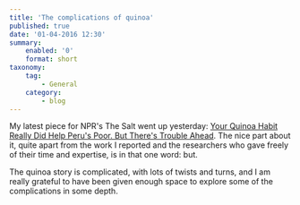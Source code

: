 ```yaml
---
title: 'The complications of quinoa'
published: true
date: '01-04-2016 12:30'
summary:
    enabled: '0'
    format: short
taxonomy:
    tag:
        - General
    category:
        - blog
---
```


My latest piece for NPR's The Salt went up yesterday: [Your Quinoa Habit Really Did Help Peru's Poor. But There's Trouble Ahead](http://www.npr.org/sections/thesalt/2016/03/31/472453674/your-quinoa-habit-really-did-help-perus-poor-but-theres-trouble-ahead). The nice part about it, quite apart from the work I reported and the researchers who gave freely of their time and expertise, is in that one word: but.

The quinoa story is complicated, with lots of twists and turns, and I am really grateful to have been given enough space to explore some of the complications in some depth.